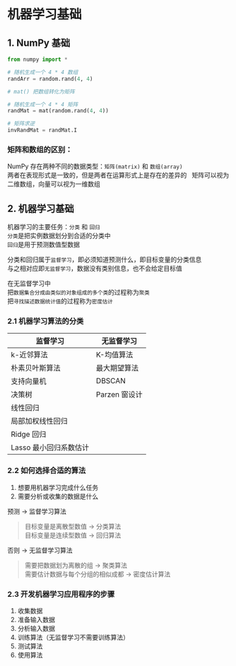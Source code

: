 # 机器学习基础

## 1. NumPy 基础

``` python
from numpy import *

# 随机生成一个 4 * 4 数组
randArr = random.rand(4, 4)

# mat() 把数组转化为矩阵

# 随机生成一个 4 * 4 矩阵
randMat = mat(random.rand(4, 4))

# 矩阵求逆
invRandMat = randMat.I
```

### 矩阵和数组的区别：

NumPy 存在两种不同的数据类型：`矩阵(matrix)` 和 `数组(array)`  
两者在表现形式是一致的，但是两者在运算形式上是存在的差异的  
矩阵可以视为二维数组，向量可以视为一维数组  


## 2. 机器学习基础

机器学习的主要任务：`分类` 和 `回归`  
`分类`是把实例数据划分到合适的分类中  
`回归`是用于预测数值型数据  

 分类和回归属于`监督学习`，即必须知道预测什么，即目标变量的分类信息  
 与之相对应即`无监督学习`，数据没有类别信息，也不会给定目标值  

 在无监督学习中  
 把`数据集合分成由类似的对象组成的多个类`的过程称为`聚类`  
 把`寻找描述数据统计值`的过程称为`密度估计`  

 ### 2.1 机器学习算法的分类

| 监督学习  | 无监督学习  |
|---|---|
| k-近邻算法  | K-均值算法  |
| 朴素贝叶斯算法  | 最大期望算法  |
| 支持向量机  | DBSCAN  |
| 决策树  | Parzen 窗设计  |
| 线性回归  |   |
| 局部加权线性回归  |   |
| Ridge 回归  |   |
| Lasso 最小回归系数估计  |   |



### 2.2 如何选择合适的算法

1. 想要用机器学习完成什么任务
2. 需要分析或收集的数据是什么

预测 -> 监督学习算法  

> 目标变量是离散型数值 -> 分类算法   
> 目标变量是连续型数值 -> 回归算法  

否则 -> 无监督学习算法  

> 需要把数据划为离散的组 -> 聚类算法  
> 需要估计数据与每个分组的相似成都 -> 密度估计算法  

### 2.3 开发机器学习应用程序的步骤

1. 收集数据  
2. 准备输入数据  
3. 分析输入数据  
4. 训练算法（无监督学习不需要训练算法）  
5. 测试算法  
6. 使用算法  
